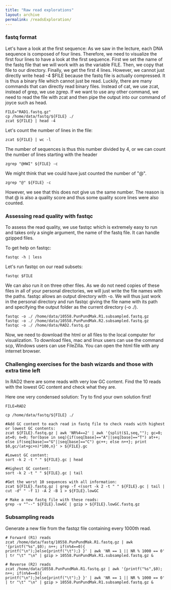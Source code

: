 ```yaml
---
title: "Raw read explorations"
layout: archive
permalink: /readsExploration/
---
```


### fastq format

Let's have a look at the first sequence: As we saw in the lecture, each DNA sequence is composed of four lines. Therefore, we need to visualize the first four lines to have a look at the first sequence. First we set the name of the fastq file that we will work with as the variable FILE. Then, we copy that file to our directory. Finally, we get the first 4 lines. However, we cannot just directly write head -4 $FILE because the fastq file is actually compressed. It is thus a binary file which cannot just be read. Luckily, there are many commands that can directly read binary files. Instead of cat, we use zcat, instead of grep, we use zgrep. If we want to use any other command, we need to read the file with zcat and then pipe the output into our command of joyce such as head.

```shell
FILE="RAD1.fastq.gz"
cp /home/data/fastq/${FILE} ./
zcat ${FILE} | head -4
```

Let's count the number of lines in the file:

```shell
zcat ${FILE} | wc -l
```

The number of sequences is thus this number divided by 4, or we can count the number of lines starting with the header

```shell
zgrep "@HWI" ${FILE} -c
```

We might think that we could have just counted the number of "@".
```shell
zgrep "@" ${FILE} -c
```
However, we see that this does not give us the same number. The reason is that @ is also a quality score and thus some quality score lines were also counted.


### Assessing read quality with fastqc

To assess the read quality, we use fastqc which is extremely easy to run and takes only a single argument, the name of the fastq file. It can handle gzipped files.

To get help on fastqc:
```shell
fastqc -h | less
```

Let's run fastqc on our read subsets:
```shell
fastqc $FILE
```

We can also run it on three other files. As we do not need copies of these files in all of your personal directories, we will just write the file names with the paths.
fastqc allows an output directory with -o. We will thus just work in the personal directory and run fastqc giving the file name with its path and specifying the output folder as the current directory (-o ./).

```shell
fastqc -o ./ /home/data/10558.PunPundMak.R1.subsampled.fastq.gz
fastqc -o ./ /home/data/10558.PunPundMak.R2.subsampled.fastq.gz
fastqc -o ./ /home/data/RAD2.fastq.gz
```

Now, we need to download the html or all files to the local computer for visualization. To download files, mac and linux users can use the command scp, Windows users can use FileZilla. You can open the html file with any internet browser.


### Challenging exercises for the bash wizards and those with extra time left

In RAD2 there are some reads with very low GC content. Find the 10 reads with the lowest GC content and check what they are.


Here one very condensed solution: Try to find your own solution first!
```shell
FILE=RAD2

cp /home/data/fastq/${FILE} ./

#Add GC content to each read in fastq file to check reads with highest or lowest GC contents:
zcat ${FILE}.fastq.gz | awk 'NR%4==2' | awk '{split($1,seq,""); gc=0; at=0; n=0; for(base in seq){if(seq[base]=="A"||seq[base]=="T") at++; else if(seq[base]=="G"||seq[base]=="C") gc++; else n++}; print $0,gc/(at+gc+n)*100,n}' > ${FILE}.gc

#Lowest GC content:
sort -k 2 -t " " ${FILE}.gc | head

#Highest GC content:
sort -k 2 -t " " ${FILE}.gc | tail

#Get the worst 10 sequences with all information:
zcat ${FILE}.fastq.gz | grep -f <(sort -k 2 -t " " ${FILE}.gc | tail | cut -d" " -f 1) -A 2 -B 1 > ${FILE}.lowGC

# Make a new fastq file with these reads:
grep -v "^--" ${FILE}.lowGC | gzip > ${FILE}.lowGC.fastq.gz
```

### Subsampling reads
Generate a new file from the fastqz file containing every 1000th read.

```shell
# Forward (R1) reads
zcat /home/data/fastq/10558.PunPundMak.R1.fastq.gz | awk '{printf("%s",$0); n++; if(n%4==0){
printf("\n");}else{printf("\t");} }' | awk 'NR == 1 || NR % 1000 == 0' | tr "\t" "\n" | gzip > 10558.PunPundMak.R1.subsampled.fastq.gz &

# Reverse (R2) reads
zcat /home/data/10558.PunPundMak.R1.fastq.gz | awk '{printf("%s",$0); n++; if(n%4==0){
printf("\n");}else{printf("\t");} }' | awk 'NR == 1 || NR % 1000 == 0' | tr "\t" "\n" | gzip > 10558.PunPundMak.R1.subsampled.fastq.gz &
```
